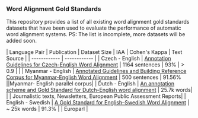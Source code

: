 ### Word Alignment Gold Standards
This repository provides a list of all existing word alignment gold standards datasets that have been used to evaluate the performance of automatic word alignment systems.
PS: The list is incomplete, more datasets will be added soon.

|  Language Pair | Publication  | Dataset Size | IAA | Cohen's Kappa | Text Source |
| ------------ | ------------ |
| Czech - English | [Annotation Guidelines for Czech-English Word Alignment](http://www.lrec-conf.org/proceedings/lrec2006/pdf/575_pdf.pdf "Annotation Guidelines for Czech-English Word Alignment") | 1164 sentences |  93% | > 0.9 | |
|  Myanmar - English | [Annotated Guidelines and Building Reference Corpus for Myanmar-English Word Alignment](https://arxiv.org/pdf/1909.11288.pdf "Annotated Guidelines and Building Reference Corpus for Myanmar-English Word Alignment")  | 500 sentences | 91.56% ||Myanmar- English parallel corpus|
| Dutch - English | [An annotation scheme and Gold Standard for Dutch-English word alignment](http://www.lrec-conf.org/proceedings/lrec2010/pdf/100_Paper.pdf) | 25.7k words| | | Journalistic texts, Newsletters, European Public Assessment Reports|
| English - Swedish | [A Gold Standard for English–Swedish Word Alignment](https://aclanthology.org/W11-4615.pdf "A Gold Standard for English–Swedish Word Alignment") | ~ 25k words | 91.3% | | Europarl |
